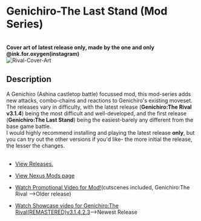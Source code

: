 # Genichiro-The Last Stand (Mod Series)
<br>
<strong>Cover art of latest release only, made by the one and only @ink.for.oxygen(instagram)</strong><br>
<image src="https://user-images.githubusercontent.com/68727041/168406902-f1107dad-b06c-4174-942d-9c6b40412e94.png" alt="Rival-Cover-Art">

## Description

A Genichiro (Ashina castletop battle) focussed mod, this mod-series adds new attacks, combo-chains and reactions to Genichiro's existing moveset.<br>
The releases vary in difficulty, with the latest release (<strong>Genichiro:The Rival v3.1.4</strong>) being the most difficult and well-developed, and the first release (<strong>Genichiro:The Last Stand</strong>) being the easiest-barely any different from the base game battle.<br>
I would highly recommend installing and playing the latest release <strong>only</strong>, but you can try out the other versions if you'd like- the more initial the release, the lesser the changes.
<br><br>

* <a href="https://github.com/nikhil-RGB/Genichiro-The-Last-Stand/releases">View Releases.</a>

* <a href="https://www.nexusmods.com/sekiro/mods/973">View Nexus Mods page</a>

* <a href="https://youtu.be/kC0x0xzESYg">Watch Promotional Video for Mod!</a>(cutscenes included, Genichiro:The Rival -->Older release)
  
* <a href="https://www.youtube.com/watch?v=StIhOhJrkc8">Watch Showcase video for Genichiro:The Rival(REMASTERED)v3.1.4.2.3</a>-->Newest Release


